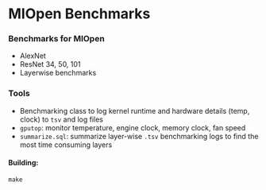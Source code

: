 # MIOpen Benchmarks

### Benchmarks for MIOpen

- AlexNet
- ResNet 34, 50, 101
- Layerwise benchmarks

### Tools

- Benchmarking class to log kernel runtime and hardware details (temp, clock) to `tsv` and log files
- `gputop`: monitor temperature, engine clock, memory clock, fan speed
- `summarize.sql`: summarize layer-wise `.tsv` benchmarking logs to find the most time consuming layers


#### Building:
```
make
```
